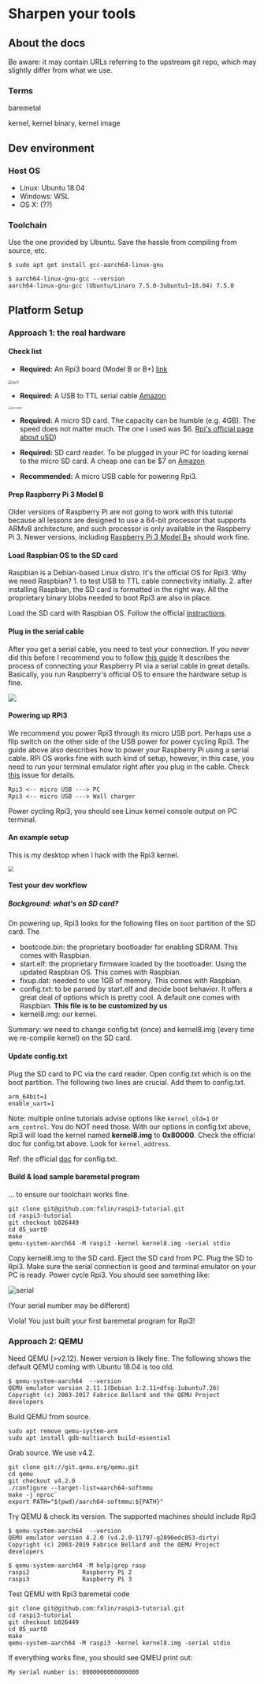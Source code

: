 # Sharpen your tools

## About the docs

Be aware: it may contain URLs referring to the upstream git repo, which may slightly differ from what we use. 

### Terms

baremetal

kernel, kernel binary, kernel image

## Dev environment

### Host OS

- Linux: Ubuntu 18.04
- Windows: WSL 
- OS X: (??)

### Toolchain

Use the one provided by Ubuntu. Save the hassle from compiling from source, etc.

```
$ sudo apt get install gcc-aarch64-linux-gnu 

$ aarch64-linux-gnu-gcc --version
aarch64-linux-gnu-gcc (Ubuntu/Linaro 7.5.0-3ubuntu1~18.04) 7.5.0
```

## Platform Setup 

### Approach 1: the real hardware 

#### Check list

* **Required:** An Rpi3 board (Model B or B+) [link](https://www.raspberrypi.org/products/raspberry-pi-3-model-b/)

<img src="https://www.raspberrypi.org/homepage-9df4b/static/be658fef8c4d492bb6d85187f678cf89/a0db7/42a30d80d90dcfbde51468383beaa4c5cbefc962_raspberry-pi-3-hero-1-1571x1080.jpg" alt="rpi3" style="zoom:50%;" />

* **Required:** A USB to TTL serial cable [Amazon](https://www.amazon.com/s/ref=nb_sb_noss_2?url=search-alias%3Daps&field-keywords=usb+to+ttl+serial+cable&rh=i%3Aaps%2Ck%3Ausb+to+ttl+serial+cable)

<img src="figures\uartcable.jpg" alt="uart-cable" style="zoom:33%;" />

* **Required:** A micro SD card. The capacity can be humble (e.g. 4GB). The speed does not matter much. The one I used was $6.  [Rpi's official page about uSD]([https://www.raspberrypi.org/documentation/installation/sd-cards.md))

* **Required:** SD card reader. To be plugged in your PC for loading kernel to the micro SD card. A cheap one can be $7 on [Amazon](https://www.amazon.com/IOGEAR-MicroSD-Reader-Writer-GFR204SD/dp/B0046TJG1U)

* **Recommended:** A micro USB cable for powering Rpi3. 
#### Prep Raspberry Pi 3 Model B

Older versions of Raspberry Pi are not going to work with this tutorial because all lessons are designed to use a 64-bit processor that supports ARMv8 architecture, and such processor is only available in the Raspberry Pi 3. Newer versions, including [Raspberry Pi 3 Model B+](https://www.raspberrypi.org/products/raspberry-pi-3-model-b-plus/) should work fine. 

#### Load Raspbian OS to the SD card

Raspbian is a Debian-based Linux distro. It's the official OS for Rpi3. Why we need Raspbian? 1. to test USB to TTL cable connectivity initially. 2. after installing Raspbian, the SD card is formatted in the right way. All the proprietary binary blobs needed to boot Rpi3 are also in place. 

Load the SD card with Raspbian OS. Follow the official [instructions](https://www.raspberrypi.org/downloads/raspbian/). 

#### Plug in the serial cable

After you get a serial cable, you need to test your connection. If you never did this before I recommend you to follow [this guide](https://cdn-learn.adafruit.com/downloads/pdf/adafruits-raspberry-pi-lesson-5-using-a-console-cable.pdf) It describes the process of connecting your Raspberry PI via a serial cable in great details. Basically, you run Raspberry's official OS to ensure the hardware setup is fine. 

![](https://cdn-learn.adafruit.com/assets/assets/000/035/695/small360/learn_raspberry_pi_piconsole_bb.png?1473736644)

#### Powering up RPi3

We recommend you power Rpi3 through its micro USB port. Perhaps use a flip switch on the other side of the USB power for power cycling Rpi3. The guide above also describes how to power your Raspberry Pi using a serial cable. RPi OS works fine with such kind of setup, however, in this case, you need to run your terminal emulator right after you plug in the cable. Check [this](https://github.com/s-matyukevich/raspberry-pi-os/issues/2) issue for details.

``` 
Rpi3 <-- micro USB ---> PC
Rpi3 <-- micro USB ---> Wall charger
```

Power cycling Rpi3, you should see Linux kernel console output on PC terminal. 

#### An example setup

This is my desktop when I hack with the Rpi3 kernel. 

<img src="figures/setup.png" style="zoom:67%;" />

#### Test your dev workflow

##### Background: what's on SD card?

On powering up, Rpi3 looks for the following files on `boot` partition of the SD card. The  

* bootcode.bin: the proprietary bootloader for enabling SDRAM. This comes with Raspbian. 
* start.elf: the proprietary firmware loaded by the bootloader. Using the updated Raspbian OS. This comes with Raspbian. 
* fixup.dat: needed to use 1GB of memory. This comes with Raspbian. 
* config.txt: to be parsed by start.elf and decide boot behavior. It offers a great deal of options which is pretty cool. A default one comes with Raspbian. **This file is to be customized by us** 
* kernel8.img: our kernel. 

Summary: we need to change config.txt (once) and kernel8.img (every time we re-compile kernel) on the SD card. 

#### Update config.txt

Plug the SD card to PC via the card reader. Open config.txt which is on the boot partition. The following two lines are crucial. Add them to config.txt. 

```
arm_64bit=1
enable_uart=1
```

Note: multiple online tutorials advise options like `kernel_old=1` or `arm_control`. You do NOT need those. With our options in config.txt above, Rpi3 will load the kernel named **kernel8.img** to **0x80000**. Check the official doc for config.txt above. Look for `kernel_address`. 

Ref: the official [doc](https://www.raspberrypi.org/documentation/configuration/config-txt/boot.md) for config.txt. 

#### Build & load sample baremetal program

... to ensure our toolchain works fine. 

```
git clone git@github.com:fxlin/raspi3-tutorial.git
cd raspi3-tutorial
git checkout b026449
cd 05_uart0
make 
qemu-system-aarch64 -M raspi3 -kernel kernel8.img -serial stdio
```

Copy kernel8.img to the SD card. Eject the SD card from PC. Plug the SD to Rpi3. Make sure the serial connection is good and terminal emulator on your PC is ready. Power cycle Rpi3. You should see something like: 

![serial](figures/serial.png)

(Your serial number may be different)

Viola! You just built your first baremetal program for Rpi3! 

<!--### 4. Docker
Strictly speaking, Docker is not a required dependency. It is just convenient to use Docker to build source code of the lessons, especially for Mac and Windows users. Each lesson has `build.sh` script (or `build.bat` for windows users) This script uses Docker to build source code of the lesson. Instructions how to install docker for your platform can be found on the [official docker website]
(https://docs.docker.com/engine/installation/)  If for some reasons you want to avoid using Docker, you can install the [make utility](http://www.math.tau.ac.il/~danha/courses/software1/make-intro.html) as well as  `aarch64-linux-gnu` toolchain. If you are using Ubuntu you just need to install `gcc-aarch64-linux-gnu` and `build-essential` packages.
-->

### Approach 2: QEMU 

Need QEMU (>v2.12). Newer version is likely fine. The following shows the default QEMU coming with Ubuntu 18.04 is too old. 

```
$ qemu-system-aarch64  --version
QEMU emulator version 2.11.1(Debian 1:2.11+dfsg-1ubuntu7.26)
Copyright (c) 2003-2017 Fabrice Bellard and the QEMU Project developers
```

Build QEMU from source. 

```
sudo apt remove qemu-system-arm
sudo apt install gdb-multiarch build-essential
```

Grab source.  We use v4.2. 

```
git clone git://git.qemu.org/qemu.git
cd qemu
git checkout v4.2.0
./configure --target-list=aarch64-softmmu
make -j`nproc`
export PATH="$(pwd)/aarch64-softmmu:${PATH}"
```

Try QEMU & check its version. The supported machines should include Rpi3

```
$ qemu-system-aarch64  --version
QEMU emulator version 4.2.0 (v4.2.0-11797-g2890edc853-dirty)
Copyright (c) 2003-2019 Fabrice Bellard and the QEMU Project developers

$ qemu-system-aarch64 -M help|grep rasp
raspi2               Raspberry Pi 2
raspi3               Raspberry Pi 3
```

Test QEMU with Rpi3 baremetal code

```
git clone git@github.com:fxlin/raspi3-tutorial.git
cd raspi3-tutorial
git checkout b026449
cd 05_uart0
make 
qemu-system-aarch64 -M raspi3 -kernel kernel8.img -serial stdio
```

If everything works fine, you should see QMEU print out: 

```
My serial number is: 0000000000000000
```
